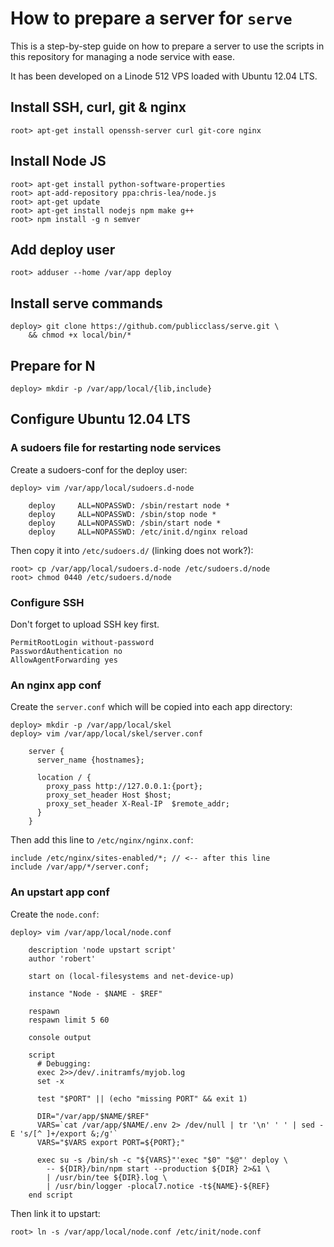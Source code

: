 How to prepare a server for `serve`
==================================

This is a step-by-step guide on how to prepare a server to use the scripts in this repository for managing a node service with ease.

It has been developed on a Linode 512 VPS loaded with Ubuntu 12.04 LTS. 


## Install SSH, curl, git & nginx

    root> apt-get install openssh-server curl git-core nginx

## Install Node JS
    
    root> apt-get install python-software-properties
    root> apt-add-repository ppa:chris-lea/node.js
    root> apt-get update
    root> apt-get install nodejs npm make g++
    root> npm install -g n semver

## Add deploy user
    
    root> adduser --home /var/app deploy

## Install serve commands

    deploy> git clone https://github.com/publicclass/serve.git \
        && chmod +x local/bin/*

## Prepare for N
    
    deploy> mkdir -p /var/app/local/{lib,include}


## Configure Ubuntu 12.04 LTS

### A sudoers file for restarting node services

Create a sudoers-conf for the deploy user:

    deploy> vim /var/app/local/sudoers.d-node 

        deploy     ALL=NOPASSWD: /sbin/restart node *
        deploy     ALL=NOPASSWD: /sbin/stop node *
        deploy     ALL=NOPASSWD: /sbin/start node *
        deploy     ALL=NOPASSWD: /etc/init.d/nginx reload


Then copy it into `/etc/sudoers.d/` (linking does not work?):

    root> cp /var/app/local/sudoers.d-node /etc/sudoers.d/node
    root> chmod 0440 /etc/sudoers.d/node

### Configure SSH 

Don't forget to upload SSH key first.

    PermitRootLogin without-password
    PasswordAuthentication no
    AllowAgentForwarding yes

### An nginx app conf

Create the `server.conf` which will be copied into each app directory:

    deploy> mkdir -p /var/app/local/skel
    deploy> vim /var/app/local/skel/server.conf 

        server {
          server_name {hostnames};

          location / {
            proxy_pass http://127.0.0.1:{port};
            proxy_set_header Host $host;
            proxy_set_header X-Real-IP  $remote_addr;
          }
        }


Then add this line to `/etc/nginx/nginx.conf`:

    include /etc/nginx/sites-enabled/*; // <-- after this line
    include /var/app/*/server.conf;


### An upstart app conf

Create the `node.conf`:

    deploy> vim /var/app/local/node.conf 

        description 'node upstart script'
        author 'robert'
         
        start on (local-filesystems and net-device-up)

        instance "Node - $NAME - $REF"

        respawn 
        respawn limit 5 60

        console output

        script
          # Debugging:
          exec 2>>/dev/.initramfs/myjob.log
          set -x
          
          test "$PORT" || (echo "missing PORT" && exit 1)

          DIR="/var/app/$NAME/$REF"
          VARS=`cat /var/app/$NAME/.env 2> /dev/null | tr '\n' ' ' | sed -E 's/[^ ]+/export &;/g'` 
          VARS="$VARS export PORT=${PORT};"

          exec su -s /bin/sh -c "${VARS}"'exec "$0" "$@"' deploy \
            -- ${DIR}/bin/npm start --production ${DIR} 2>&1 \
            | /usr/bin/tee ${DIR}.log \
            | /usr/bin/logger -plocal7.notice -t${NAME}-${REF}
        end script

Then link it to upstart:

    root> ln -s /var/app/local/node.conf /etc/init/node.conf



